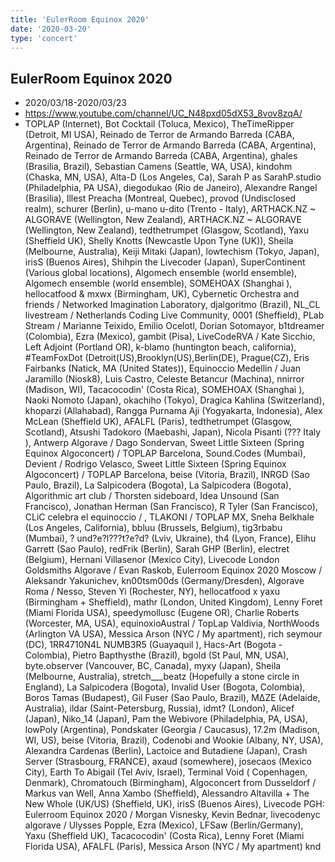 ```yaml
---
title: 'EulerRoom Equinox 2020'
date: '2020-03-20'
type: 'concert'
---
```


## EulerRoom Equinox 2020
* 2020/03/18-2020/03/23
* https://www.youtube.com/channel/UC_N48pxd05dX53_8vov8zqA/
* TOPLAP (Internet), Bot Cocktail (Toluca, Mexico), TheTimeRipper (Detroit, MI USA), Reinado de Terror de Armando Barreda (CABA, Argentina), Reinado de Terror de Armando Barreda (CABA, Argentina), Reinado de Terror de Armando Barreda (CABA, Argentina), ghales (Brasilia, Brazil), Sebastian Camens (Seattle, WA, USA), kindohm (Chaska, MN, USA), Alta-D (Los Angeles, Ca), Sarah P as SarahP.studio (Philadelphia, PA USA), diegodukao (Rio de Janeiro), Alexandre Rangel (Brasilia), Illest Preacha (Montreal, Quebec), provod (Undisclosed realm), schurer (Berlin), u-mano u-dito (Trento - Italy), ARTHACK.NZ ~ ALGORAVE (Wellington, New Zealand), ARTHACK.NZ ~ ALGORAVE (Wellington, New Zealand), tedthetrumpet (Glasgow, Scotland), Yaxu (Sheffield UK), Shelly Knotts (Newcastle Upon Tyne (UK)), Sheila (Melbourne, Australia), Keiji Mitaki (Japan), lowtechism (Tokyo, Japan), irisS (Buenos Aires), Shihpin the Livecoder (Japan), SuperContinent (Various global locations), Algomech ensemble (world ensemble), Algomech ensemble (world ensemble), SOMEHOAX (Shanghai ), hellocatfood & mxwx (Birmingham, UK), Cybernetic Orchestra and friends / Networked Imagination Laboratory, djalgoritmo (Brazil), NL_CL livestream / Netherlands Coding Live Community, 0001 (Sheffield), PLab Stream / Marianne Teixido, Emilio Ocelotl, Dorian Sotomayor, b1tdreamer (Colombia), Ezra (Mexico), gambit (Pisa), LiveCodeRVA / Kate Sicchio, Left Adjoint (Portland OR), k-blamo (huntington beach, california), #TeamFoxDot (Detroit(US),Brooklyn(US),Berlin(DE), Prague(CZ), Eris Fairbanks (Natick, MA (United States)), Equinoccio Medellin / Juan Jaramillo (Niosk8), Luis Castro, Celeste Betancur (Machina), nnirror (Madison, WI), Tacacocodin' (Costa Rica), SOMEHOAX (Shanghai ), Naoki Nomoto (Japan), okachiho (Tokyo), Dragica Kahlina (Switzerland), khoparzi (Allahabad), Rangga Purnama Aji (Yogyakarta, Indonesia), Alex McLean (Sheffield UK), AFALFL (Paris), tedthetrumpet (Glasgow, Scotland), Atsushi Tadokoro (Maebashi, Japan), Nicola Pisanti (??? Italy ), Antwerp Algorave / Dago Sondervan, Sweet Little Sixteen (Spring Equinox Algoconcert) / TOPLAP Barcelona, Sound.Codes (Mumbai), Devient / Rodrigo Velasco, Sweet Little Sixteen (Spring Equinox Algoconcert) / TOPLAP Barcelona, beise (Vitoria, Brazil), INRGD (Sao Paulo, Brazil), La Salpicodera (Bogota), La Salpicodera (Bogota), Algorithmic art club / Thorsten sideboard, Idea Unsound (San Francisco), Jonathan Herman (San Francisco), R Tyler (San Francisco), CLiC celebra el equinoccio / , TLAKONI / TOPLAP MX, Sneha Belkhale (Los Angeles, California), bbluu (Brussels, Belgium), tig3rbabu (Mumbai), ? und?e?l???t?e?d? (Lviv, Ukraine), th4 (Lyon, France), Elihu Garrett (Sao Paulo), redFrik (Berlin), Sarah GHP (Berlin), electret (Belgium), Hernani Villasenor (Mexico City), Livecode London Goldsmiths Algorave / Evan Raskob, Eulerroom Equinox 2020 Moscow / Aleksandr Yakunichev, kn00tsm00ds (Germany/Dresden), Algorave Roma / Nesso, Steven Yi (Rochester, NY), hellocatfood x yaxu (Birmingham + Sheffield), mathr (London, United Kingdom), Lenny Foret (Miami Florida USA), speedymollusc (Eugene OR), Charlie Roberts (Worcester, MA, USA), equinoxioAustral / TopLap Valdivia, NorthWoods (Arlington VA USA), Messica Arson (NYC / My apartment), rich seymour (DC), 1RR4710N4L NUMB3R5 (Guayaquil ), Hacs-Art (Bogota - Colombia), Pietro Bapthysthe (Brazil), bgold (St Paul, MN, USA), byte.observer (Vancouver, BC, Canada), myxy (Japan), Sheila (Melbourne, Australia), stretch___beatz (Hopefully a stone circle in England), La Salpicodera (Bogota), Invalid User (Bogota, Colombia), Boros Tamas (Budapest), Gil Fuser (Sao Paulo, Brazil), MΔZE (Adelaide, Australia), ildar (Saint-Petersburg, Russia), idmt? (London), Alicef (Japan), Niko_14 (Japan), Pam the Webivore (Philadelphia, PA, USA), lowPoly (Argentina), Pondskater (Georgia / Caucasus), 17.2m (Madison, WI, US), beise (Vitoria, Brazil), Codenobi and Wookie (Albany, NY, USA), Alexandra Cardenas (Berlin), Lactoice and Butadiene (Japan), Crash Server (Strasbourg, FRANCE), axaud (somewhere), josecaos (Mexico City), Earth To Abigail  (Tel Aviv, Israel), Terminal Void ( Copenhagen, Denmark), Chromatouch (Birmingham), Algoconcert from Dusseldorf / Markus van Well, Anna Xambo (Sheffield), Alessandro Altavilla + The New Whole (UK/US) (Sheffield, UK), irisS (Buenos Aires), Livecode PGH: Eulerroom Equinox 2020 / Morgan Visnesky, Kevin Bednar, livecodenyc algorave / Ulysses Popple, Ezra (Mexico), LFSaw (Berlin/Germany), Yaxu (Sheffield UK), Tacacocodin' (Costa Rica), Lenny Foret (Miami Florida USA), AFALFL (Paris), Messica Arson (NYC / My apartment)  knd